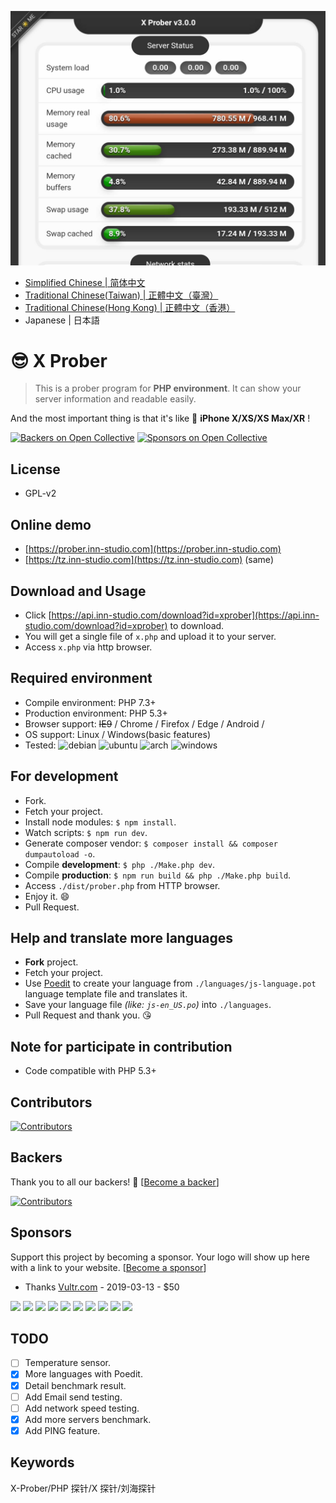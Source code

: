 [antergos]: https://antergos.com/distro-logos/logo-square26x26.png 'antergos'
[arch]: https://antergos.com/distro-logos/archlogo26x26.png 'arch'
[fedora]: https://antergos.com/distro-logos/fedora-logo.png 'fedora'
[opensuse]: https://antergos.com/distro-logos/Geeko-button-bling7.png 'openSUSE'
[ubuntu]: https://antergos.com/distro-logos/ubuntu_orange_hex.png 'ubuntu'
[debian]: https://antergos.com/distro-logos/openlogo-nd-25.png 'debian'
[windows]: http://www.likoton.pl/likoton-content/uploads/2013/07/Przycisk-Windows.png 'windows'

[![X Prober preview](preview.jpg)](preview.jpg)

- [Simplified Chinese | 简体中文](README-zh_CN.md)
- [Traditional Chinese(Taiwan) | 正體中文（臺灣）](README-zh_TW.md)
- [Traditional Chinese(Hong Kong) | 正體中文（香港）](README-zh_HK.md)
- Japanese | 日本語

# 😎 X Prober

> This is a prober program for **PHP environment**. It can show your server information and readable easily.

And the most important thing is that it's like 📱 **iPhone X/XS/XS Max/XR** !

[![Backers on Open Collective](https://opencollective.com/x-prober/backers/badge.svg)](#backers)
[![Sponsors on Open Collective](https://opencollective.com/x-prober/sponsors/badge.svg)](#sponsors)

## License

- GPL-v2

## Online demo

- [https://prober.inn-studio.com](https://prober.inn-studio.com)
- [https://tz.inn-studio.com](https://tz.inn-studio.com) (same)

## Download and Usage

- Click [https://api.inn-studio.com/download?id=xprober](https://api.inn-studio.com/download?id=xprober) to download.
- You will get a single file of `x.php` and upload it to your server.
- Access `x.php` via http browser.

## Required environment

- Compile environment: PHP 7.3+
- Production environment: PHP 5.3+
- Browser support: <del>IE9</del> / Chrome / Firefox / Edge / Android / 
- OS support: Linux / Windows(basic features)
- Tested: ![debian][debian] ![ubuntu][ubuntu] ![arch][arch] ![windows][windows]

## For development

- Fork.
- Fetch your project.
- Install node modules: `$ npm install`.
- Watch scripts: `$ npm run dev`.
- Generate composer vendor: `$ composer install && composer dumpautoload -o`.
- Compile **development**: `$ php ./Make.php dev`.
- Compile **production**: `$ npm run build && php ./Make.php build`.
- Access `./dist/prober.php` from HTTP browser.
- Enjoy it. 😄
- Pull Request.

## Help and translate more languages

- **Fork** project.
- Fetch your project.
- Use [Poedit](https://poedit.net/) to create your language from `./languages/js-language.pot` language template file and translates it.
- Save your language file _(like: `js-en_US.po`)_ into `./languages`.
- Pull Request and thank you. 😘

## Note for participate in contribution

- Code compatible with PHP 5.3+

## Contributors

[![Contributors](https://opencollective.com/x-prober/contributors.svg?width=890&button=false)](https://github.com/kmvan/x-prober/graphs/contributors)

## Backers

Thank you to all our backers! 🙏 [[Become a backer](https://opencollective.com/x-prober#backer)]

[![Contributors](https://opencollective.com/x-prober/backers.svg?width=890)](https://opencollective.com/x-prober#backers)

## Sponsors

Support this project by becoming a sponsor. Your logo will show up here with a link to your website. [[Become a sponsor](https://opencollective.com/x-prober#sponsor)]

- Thanks [Vultr.com](https://www.vultr.com/?ref=7256513) - 2019-03-13 - \$50

<a href="https://opencollective.com/x-prober/sponsor/0/website" target="_blank"><img src="https://opencollective.com/x-prober/sponsor/0/avatar.svg"></a>
<a href="https://opencollective.com/x-prober/sponsor/1/website" target="_blank"><img src="https://opencollective.com/x-prober/sponsor/1/avatar.svg"></a>
<a href="https://opencollective.com/x-prober/sponsor/2/website" target="_blank"><img src="https://opencollective.com/x-prober/sponsor/2/avatar.svg"></a>
<a href="https://opencollective.com/x-prober/sponsor/3/website" target="_blank"><img src="https://opencollective.com/x-prober/sponsor/3/avatar.svg"></a>
<a href="https://opencollective.com/x-prober/sponsor/4/website" target="_blank"><img src="https://opencollective.com/x-prober/sponsor/4/avatar.svg"></a>
<a href="https://opencollective.com/x-prober/sponsor/5/website" target="_blank"><img src="https://opencollective.com/x-prober/sponsor/5/avatar.svg"></a>
<a href="https://opencollective.com/x-prober/sponsor/6/website" target="_blank"><img src="https://opencollective.com/x-prober/sponsor/6/avatar.svg"></a>
<a href="https://opencollective.com/x-prober/sponsor/7/website" target="_blank"><img src="https://opencollective.com/x-prober/sponsor/7/avatar.svg"></a>
<a href="https://opencollective.com/x-prober/sponsor/8/website" target="_blank"><img src="https://opencollective.com/x-prober/sponsor/8/avatar.svg"></a>
<a href="https://opencollective.com/x-prober/sponsor/9/website" target="_blank"><img src="https://opencollective.com/x-prober/sponsor/9/avatar.svg"></a>

## TODO

- [ ] Temperature sensor.
- [x] More languages with Poedit.
- [x] Detail benchmark result.
- [ ] Add Email send testing.
- [ ] Add network speed testing.
- [x] Add more servers benchmark.
- [x] Add PING feature.

## Keywords

X-Prober/PHP 探针/X 探针/刘海探针
